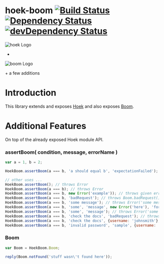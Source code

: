 hoek-boom  [![Build Status](https://travis-ci.org/mrlannigan/hoek-boom.svg)](https://travis-ci.org/mrlannigan/hoek-boom) [![Dependency Status](https://david-dm.org/mrlannigan/hoek-boom.svg)](https://david-dm.org/mrlannigan/hoek-boom) [![devDependency Status](https://david-dm.org/mrlannigan/hoek-boom/dev-status.svg)](https://david-dm.org/mrlannigan/hoek-boom#info=devDependencies)
=========

![hoek Logo](https://raw.github.com/hapijs/hoek/master/images/hoek.png)

+

![boom Logo](https://raw.github.com/hapijs/boom/master/images/boom.png)

\+ a few additions

# Introduction

This library extends and exposes [Hoek](https://github.com/hapijs/hoek) and also exposes [Boom](https://github.com/hapijs/boom).

# Additional Features

On top of the already exposed Hoek module API.

### assertBoom( condition, message, errorName )

```js
var a = 1, b = 2;

HoekBoom.assertBoom(a === b, 'a should equal b', 'expectationFailed');  // ABORT: a should equal b, throw boom error

// other uses ...
HoekBoom.assertBoom(); // throws Error
HoekBoom.assertBoom(a === b); // throws Error
HoekBoom.assertBoom(a === b, new Error('example')); // throws given error object
HoekBoom.assertBoom(a === b, 'badRequest'); // throws Boom.badRequest()
HoekBoom.assertBoom(a === b, 'some message'); // throws Error('some message')
HoekBoom.assertBoom(a === b, 'some', 'message', new Error('here'), 'for all', {test: 'lolz'});  // throws Error('some message here for all ' + JSON.stringify({test: 'lolz'}))
HoekBoom.assertBoom(a === b, 'some', 'message'); // throws Error('some message')
HoekBoom.assertBoom(a === b, 'check the docs', 'badRequest'); // throws Boom.badRequest('check the docs')
HoekBoom.assertBoom(a === b, 'check the docs', {username: 'johnsmith'}, 'badRequest'); // throws Boom.badRequest('check the docs', {username: 'johnsmith'})
HoekBoom.assertBoom(a === b, 'invalid password', 'sample', {username: 'johnsmith'}, 'unauthorized'); // throws Boom.unauthorized('invalid password', 'sample', {username: 'johnsmith'})
```

### Boom

```js
var Boom = HoekBoom.Boom;

reply(Boom.notFound('stuff wasn\'t found here'));
```